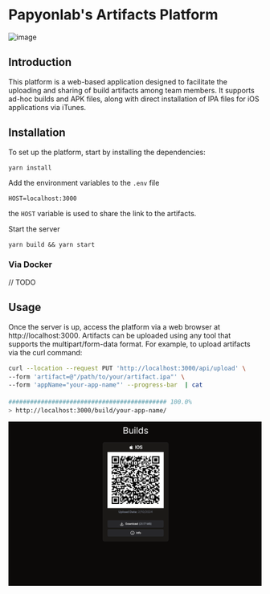 # Papyonlab's Artifacts Platform

![image](https://github.com/papyon-apps/appload/assets/22038798/14bdaaf6-85b5-4b5b-adb7-7b9040e0d32e)

## Introduction


This platform is a web-based application designed to facilitate the uploading and sharing of build artifacts among team members. It supports ad-hoc builds and APK files, along with direct installation of IPA files for iOS applications via iTunes.

## Installation

To set up the platform, start by installing the dependencies:

```
yarn install
```

Add the environment variables to the `.env` file

```
HOST=localhost:3000 
```

the `HOST` variable is used to share the link to the artifacts.


Start the server

```
yarn build && yarn start
```

### Via Docker
// TODO



## Usage

Once the server is up, access the platform via a web browser at http://localhost:3000. Artifacts can be uploaded using any tool that supports the multipart/form-data format. For example, to upload artifacts via the curl command:

```bash
curl --location --request PUT 'http://localhost:3000/api/upload' \
--form 'artifact=@"/path/to/your/artifact.ipa"' \
--form 'appName="your-app-name"' --progress-bar  | cat

############################################ 100.0%
> http://localhost:3000/build/your-app-name/
```

![alt text](image.png)
